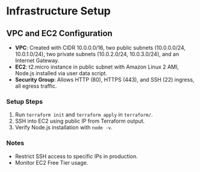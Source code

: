 # Infrastructure Setup

## VPC and EC2 Configuration
- **VPC**: Created with CIDR 10.0.0.0/16, two public subnets (10.0.0.0/24, 10.0.1.0/24), two private subnets (10.0.2.0/24, 10.0.3.0/24), and an Internet Gateway.
- **EC2**: t2.micro instance in public subnet with Amazon Linux 2 AMI, Node.js installed via user data script.
- **Security Group**: Allows HTTP (80), HTTPS (443), and SSH (22) ingress, all egress traffic.

### Setup Steps
1. Run `terraform init` and `terraform apply` in `terraform/`.
2. SSH into EC2 using public IP from Terraform output.
3. Verify Node.js installation with `node -v`.

### Notes
- Restrict SSH access to specific IPs in production.
- Monitor EC2 Free Tier usage.